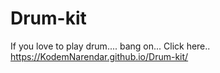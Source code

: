# Drum-kit

If you love to play drum....
bang on... Click here..
https://KodemNarendar.github.io/Drum-kit/
